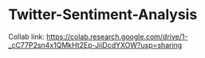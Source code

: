 # Twitter-Sentiment-Analysis

Collab link:
https://colab.research.google.com/drive/1-_cC77P2sn4x1QMkHt2Ep-JiiDcdYXOW?usp=sharing

